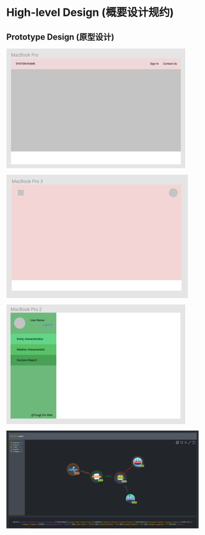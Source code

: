 # High-level Design (概要设计规约)

## Prototype Design (原型设计)

![image-20181105170051077](./学习报告/img/mockup-main.png)

![image-20181105170123596](./学习报告/img/mockup-signed.png)

![image-20181105170133997](./学习报告/img/mockup-sidebar.png)

![image-20181105185311561](./学习报告/img/mockup-graph.png)
